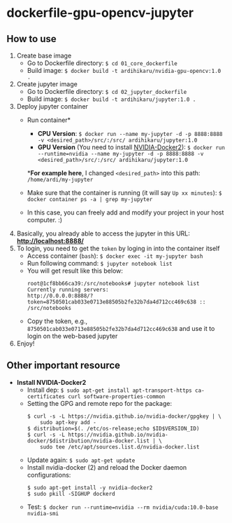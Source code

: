 # dockerfile-gpu-opencv-jupyter

## How to use
1. Create base image
    - Go to Dockerfile directory: `$ cd 01_core_dockerfile`
    - Build image: `$ docker build -t ardihikaru/nvidia-gpu-opencv:1.0 .`
2. Create jupyter image
    - Go to Dockerfile directory: `$ cd 02_jupyter_dockerfile`
    - Build image: `$ docker build -t ardihikaru/jupyter:1.0 .`
3. Deploy jupyter container
    - Run container*
        - **CPU Version**: `$ docker run --name my-jupyter -d -p 8888:8888 -v <desired_path>/src/:/src/ ardihikaru/jupyter:1.0`
        - **GPU Version** (You need to install [NVIDIA-Docker2](https://cnvrg.io/how-to-setup-docker-and-nvidia-docker-2-0-on-ubuntu-18-04/)): 
            `$ docker run --runtime=nvidia --name my-jupyter -d -p 8888:8888 -v <desired_path>/src/:/src/ ardihikaru/jupyter:1.0`
    
        ***For example here**, I changed `<desired_path>` into this path: `/home/ardi/my-jupyter`
    - Make sure that the container is running (it will say `Up xx minutes`):
        `$ docker container ps -a | grep my-jupyter`
    - In this case, you can freely add and modify your project in your host computer. :)
 4. Basically, you already able to access the jupyter in this URL: **[http://localhost:8888/](http://localhost:8888/)**
 5. To login, you need to get the `token` by loging in into the container itself
    - Access container (`bash`): `$ docker exec -it my-jupyter bash`
    - Run following command: `$ jupyter notebook list`
    - You will get result like this below:
        ```
        root@1cf8bb66ca39:/src/notebooks# jupyter notebook list
        Currently running servers:
        http://0.0.0.0:8888/?token=8750501cab033e0713e88505b2fe32b7da4d712cc469c638 :: /src/notebooks
        ```
    - Copy the token, e.g., `8750501cab033e0713e88505b2fe32b7da4d712cc469c638` and use it to login on the web-based jupyter
 6. Enjoy!
 
 ## Other important resource
 - **Install NVIDIA-Docker2**
    - Install dep: `$ sudo apt-get install apt-transport-https ca-certificates curl software-properties-common`
    - Setting the GPG and remote repo for the package:
        ```
        $ curl -s -L https://nvidia.github.io/nvidia-docker/gpgkey | \
            sudo apt-key add - 
        $ distribution=$(. /etc/os-release;echo $ID$VERSION_ID) 
        $ curl -s -L https://nvidia.github.io/nvidia-docker/$distribution/nvidia-docker.list | \
            sudo tee /etc/apt/sources.list.d/nvidia-docker.list
        ```
    - Update again: `$ sudo apt-get update`
    - Install nvidia-docker (2) and reload the Docker daemon configurations:
        ```
        $ sudo apt-get install -y nvidia-docker2
        $ sudo pkill -SIGHUP dockerd
        ```
    - Test: `$ docker run --runtime=nvidia --rm nvidia/cuda:10.0-base nvidia-smi`